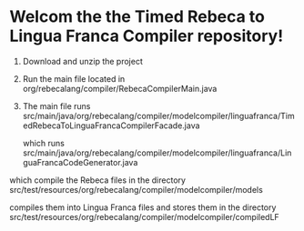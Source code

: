 # Welcom the the Timed Rebeca to Lingua Franca Compiler repository!

1. Download and unzip the project

2. Run the main file located in org/rebecalang/compiler/RebecaCompilerMain.java

3. The main file runs src/main/java/org/rebecalang/compiler/modelcompiler/linguafranca/TimedRebecaToLinguaFrancaCompilerFacade.java

      which runs src/main/java/org/rebecalang/compiler/modelcompiler/linguafranca/LinguaFrancaCodeGenerator.java

  which compile the Rebeca files in the directory src/test/resources/org/rebecalang/compiler/modelcompiler/models

  compiles them into Lingua Franca files and stores them in the directory src/test/resources/org/rebecalang/compiler/modelcompiler/compiledLF
